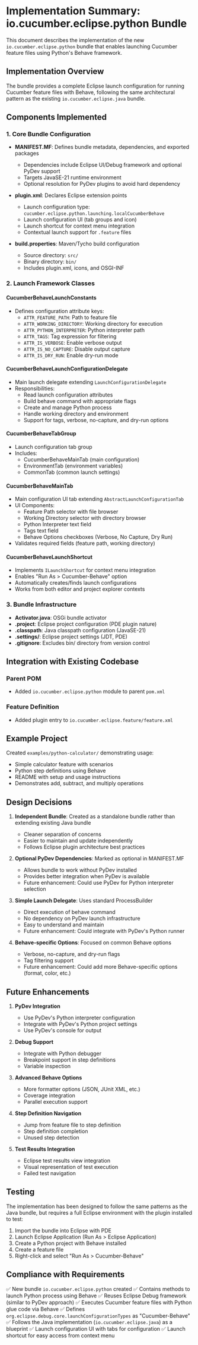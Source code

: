 # Implementation Summary: io.cucumber.eclipse.python Bundle

This document describes the implementation of the new `io.cucumber.eclipse.python` bundle that enables launching Cucumber feature files using Python's Behave framework.

## Implementation Overview

The bundle provides a complete Eclipse launch configuration for running Cucumber feature files with Behave, following the same architectural pattern as the existing `io.cucumber.eclipse.java` bundle.

## Components Implemented

### 1. Core Bundle Configuration

- **MANIFEST.MF**: Defines bundle metadata, dependencies, and exported packages
  - Dependencies include Eclipse UI/Debug framework and optional PyDev support
  - Targets JavaSE-21 runtime environment
  - Optional resolution for PyDev plugins to avoid hard dependency

- **plugin.xml**: Declares Eclipse extension points
  - Launch configuration type: `cucumber.eclipse.python.launching.localCucumberBehave`
  - Launch configuration UI (tab groups and icon)
  - Launch shortcut for context menu integration
  - Contextual launch support for `.feature` files

- **build.properties**: Maven/Tycho build configuration
  - Source directory: `src/`
  - Binary directory: `bin/`
  - Includes plugin.xml, icons, and OSGI-INF

### 2. Launch Framework Classes

#### CucumberBehaveLaunchConstants
- Defines configuration attribute keys:
  - `ATTR_FEATURE_PATH`: Path to feature file
  - `ATTR_WORKING_DIRECTORY`: Working directory for execution
  - `ATTR_PYTHON_INTERPRETER`: Python interpreter path
  - `ATTR_TAGS`: Tag expression for filtering
  - `ATTR_IS_VERBOSE`: Enable verbose output
  - `ATTR_IS_NO_CAPTURE`: Disable output capture
  - `ATTR_IS_DRY_RUN`: Enable dry-run mode

#### CucumberBehaveLaunchConfigurationDelegate
- Main launch delegate extending `LaunchConfigurationDelegate`
- Responsibilities:
  - Read launch configuration attributes
  - Build behave command with appropriate flags
  - Create and manage Python process
  - Handle working directory and environment
  - Support for tags, verbose, no-capture, and dry-run options

#### CucumberBehaveTabGroup
- Launch configuration tab group
- Includes:
  - CucumberBehaveMainTab (main configuration)
  - EnvironmentTab (environment variables)
  - CommonTab (common launch settings)

#### CucumberBehaveMainTab
- Main configuration UI tab extending `AbstractLaunchConfigurationTab`
- UI Components:
  - Feature Path selector with file browser
  - Working Directory selector with directory browser
  - Python Interpreter text field
  - Tags text field
  - Behave Options checkboxes (Verbose, No Capture, Dry Run)
- Validates required fields (feature path, working directory)

#### CucumberBehaveLaunchShortcut
- Implements `ILaunchShortcut` for context menu integration
- Enables "Run As > Cucumber-Behave" option
- Automatically creates/finds launch configurations
- Works from both editor and project explorer contexts

### 3. Bundle Infrastructure

- **Activator.java**: OSGi bundle activator
- **.project**: Eclipse project configuration (PDE plugin nature)
- **.classpath**: Java classpath configuration (JavaSE-21)
- **.settings/**: Eclipse project settings (JDT, PDE)
- **.gitignore**: Excludes bin/ directory from version control

## Integration with Existing Codebase

### Parent POM
- Added `io.cucumber.eclipse.python` module to parent `pom.xml`

### Feature Definition
- Added plugin entry to `io.cucumber.eclipse.feature/feature.xml`

## Example Project

Created `examples/python-calculator/` demonstrating usage:
- Simple calculator feature with scenarios
- Python step definitions using Behave
- README with setup and usage instructions
- Demonstrates add, subtract, and multiply operations

## Design Decisions

1. **Independent Bundle**: Created as a standalone bundle rather than extending existing Java bundle
   - Cleaner separation of concerns
   - Easier to maintain and update independently
   - Follows Eclipse plugin architecture best practices

2. **Optional PyDev Dependencies**: Marked as optional in MANIFEST.MF
   - Allows bundle to work without PyDev installed
   - Provides better integration when PyDev is available
   - Future enhancement: Could use PyDev for Python interpreter selection

3. **Simple Launch Delegate**: Uses standard ProcessBuilder
   - Direct execution of behave command
   - No dependency on PyDev launch infrastructure
   - Easy to understand and maintain
   - Future enhancement: Could integrate with PyDev's Python runner

4. **Behave-specific Options**: Focused on common Behave options
   - Verbose, no-capture, and dry-run flags
   - Tag filtering support
   - Future enhancement: Could add more Behave-specific options (format, color, etc.)

## Future Enhancements

1. **PyDev Integration**
   - Use PyDev's Python interpreter configuration
   - Integrate with PyDev's Python project settings
   - Use PyDev's console for output

2. **Debug Support**
   - Integrate with Python debugger
   - Breakpoint support in step definitions
   - Variable inspection

3. **Advanced Behave Options**
   - More formatter options (JSON, JUnit XML, etc.)
   - Coverage integration
   - Parallel execution support

4. **Step Definition Navigation**
   - Jump from feature file to step definition
   - Step definition completion
   - Unused step detection

5. **Test Results Integration**
   - Eclipse test results view integration
   - Visual representation of test execution
   - Failed test navigation

## Testing

The implementation has been designed to follow the same patterns as the Java bundle, but requires a full Eclipse environment with the plugin installed to test:

1. Import the bundle into Eclipse with PDE
2. Launch Eclipse Application (Run As > Eclipse Application)
3. Create a Python project with Behave installed
4. Create a feature file
5. Right-click and select "Run As > Cucumber-Behave"

## Compliance with Requirements

✅ New bundle `io.cucumber.eclipse.python` created
✅ Contains methods to launch Python process using Behave
✅ Reuses Eclipse Debug framework (similar to PyDev approach)
✅ Executes Cucumber feature files with Python glue code via Behave
✅ Defines `org.eclipse.debug.core.launchConfigurationTypes` as "Cucumber-Behave"
✅ Follows the Java implementation (`io.cucumber.eclipse.java`) as a blueprint
✅ Launch configuration UI with tabs for configuration
✅ Launch shortcut for easy access from context menu
